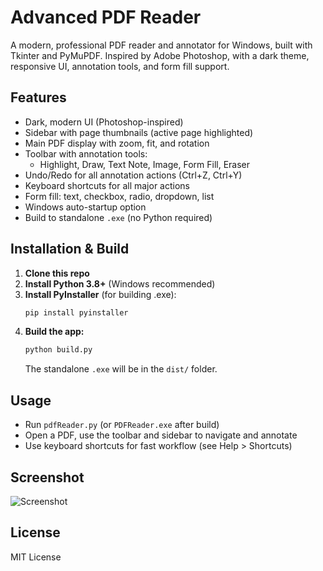 # Advanced PDF Reader

A modern, professional PDF reader and annotator for Windows, built with Tkinter and PyMuPDF. Inspired by Adobe Photoshop, with a dark theme, responsive UI, annotation tools, and form fill support.

## Features
- Dark, modern UI (Photoshop-inspired)
- Sidebar with page thumbnails (active page highlighted)
- Main PDF display with zoom, fit, and rotation
- Toolbar with annotation tools:
  - Highlight, Draw, Text Note, Image, Form Fill, Eraser
- Undo/Redo for all annotation actions (Ctrl+Z, Ctrl+Y)
- Keyboard shortcuts for all major actions
- Form fill: text, checkbox, radio, dropdown, list
- Windows auto-startup option
- Build to standalone `.exe` (no Python required)

## Installation & Build

1. **Clone this repo**
2. **Install Python 3.8+** (Windows recommended)
3. **Install PyInstaller** (for building .exe):
   ```sh
   pip install pyinstaller
   ```
4. **Build the app:**
   ```sh
   python build.py
   ```
   The standalone `.exe` will be in the `dist/` folder.

## Usage
- Run `pdfReader.py` (or `PDFReader.exe` after build)
- Open a PDF, use the toolbar and sidebar to navigate and annotate
- Use keyboard shortcuts for fast workflow (see Help > Shortcuts)

## Screenshot
![Screenshot](screenshot.png)

## License
MIT License 